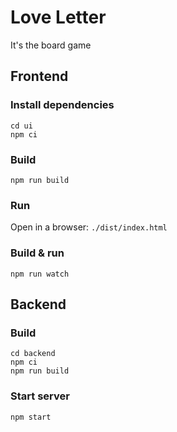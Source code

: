 # Love Letter
It's the board game

## Frontend

### Install dependencies
```
cd ui
npm ci
```
### Build
```
npm run build
```
### Run
Open in a browser: `./dist/index.html`

### Build & run
```
npm run watch
```

## Backend

### Build
```
cd backend
npm ci
npm run build
```

### Start server
```
npm start
```